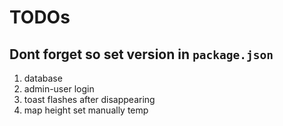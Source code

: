 # TODOs
## Dont forget so set version in `package.json`

1. database
2. admin-user login
3. toast flashes after disappearing
5. map height set manually temp
